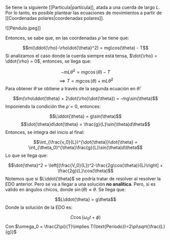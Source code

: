 
Se tiene la siguiente [[Partícula|partícula]], atada a una cuerda de largo $L$. Por lo tanto, es posible plantear las ecuaciones de movimientos a partir de [[Coordenadas polares|coordenadas polares]].  

![[Péndulo.jpeg]]

Entonces,  se sabe que, en las coordenadas $\hat{\rho}$ se tiene que: 

$$m(\ddot{\rho}-\rho\dot{\theta}^2) = mg\cos(\theta) - T$$ 
Si analizamos el caso donde la cuerda siempre está tensa, $\dot{\rho} = \ddot{\rho} = 0$, entonces, se llega que: 

$$-mL\dot{\theta}^2 = mg\cos(\theta) - T$$ 
$$\implies T = mg\cos(\theta) + mL\dot{\theta}^2$$ 
Para obtener $\dot{\theta}$ se obtiene a través de la segunda ecuación en $\hat{\theta}$:

$$m(\rho\ddot{\theta} + 2\dot{\rho}\dot{\theta}) = -mg\sin(\theta)$$ 
Imponiendo la condición the $\dot{\rho} = 0$, entonces: 

$$L\ddot{\theta} = g\sin(\theta)$$ $$\dot{\theta}d\dot{\theta} = \frac{g}{L}\sin(\theta)d\theta$$ 
Entonces, se integra del inicio al final: 

$$\int_{\frac{v_0}{L}}^{\dot{\theta}}\dot{\theta} = \int_{\theta_0}^{\theta}\frac{g}{L}\sin(\theta)d\theta$$ 
Lo que se llega que: 

$$\dot{\theta}^2 = \left[(\frac{V_0}{L})^2-\frac{2g\cos(\theta)}{L}\right] + \frac{2g}{L}\cos(\theta)$$ 
Notemos que si $L\ddot{\theta}$ se podría tratar de resolver al resolver la EDO anterior. Pero se va a llegar a una solución **no analítica**. Pero, si es válido en ángulos chicos, donde $\sin(\theta)\approx\theta$. Se llega que: 

$$L\ddot{\theta} = g\theta$$ 
Donde la solución de la EDO es: 

$$C\cos(\omega_0t + \phi)$$ 
Con $\omega_0 = \frac{2\pi}{T}\implies T(\text{Período})=2\pi\sqrt{\frac{L}{g}}$ 